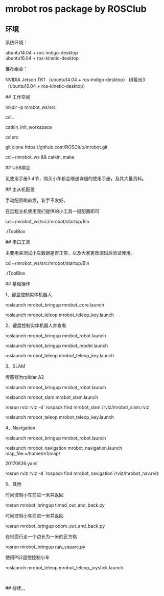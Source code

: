 # mrobot ros package by ROSClub
## 环境
系统环境：
<p>
    ubuntu14.04 + ros-indigo-desktop<br/>
    ubuntu16.04 + ros-kinetic-desktop
</p>
<p>
    推荐组合：
</p>
<p>
    NVIDIA Jetson TK1 （ubuntu14.04 + ros-indigo-desktop）
    树莓派3 （ubuntu16.04 + ros-kinetic-desktop）
</p>
<p>
    ## 工作空间
</p>
<p>
    mkdir -p mrobot_ws/src
</p>
<p>
    cd ..
</p>
<p>
    catkin_init_workspace
</p>
<p>
    cd src
</p>
<p>
    git clone https://github.com/ROSClub/mrobot.git
</p>
<p>
    cd ~/mrobot_ws &amp;&amp; catkin_make
</p>
<p>
    ## USB绑定
</p>
<p>
    见使用手册3.4节，购买小车都会赠送详细的使用手册，及其大量资料。
</p>
<p>
    ## 主从机配置
</p>
<p>
    ⼿动配置略麻烦，新⼿不友好。
</p>
<p>
    在远程主机使⽤我们提供的⼩⼯具⼀键配置即可
</p>
<p>
    cd ~/mrobot_ws/src/mrobot/startup/Bin
</p>
<p>
    ./ToolBox
</p>
<p>
    ## 串口工具
</p>
<p>
    主要⽤来测试⼩⻋数据是否正常，以及⼤家更改源码后验证使⽤。
</p>
<p>
    cd ~/mrobot_ws/src/mrobot/startup/Bin
</p>
<p>
    ./ToolBox
</p>
<p>
    ## 基础操作
</p>
<p>
    1、键盘控制实体机器人
</p>
<p>
    roslaunch mrobot_bringup mrobot_core.launch
</p>
<p>
    roslaunch mrobot_teleop mrobot_teleop_key.launch
</p>
<p>
    2、键盘控制实体机器人并查看
</p>
<p>
    roslaunch mrobot_bringup mrobot_robot.launch
</p>
<p>
    roslaunch mrobot_bringup mrobot_model.launch
</p>
<p>
    roslaunch mrobot_teleop mrobot_teleop_key.launch
</p>
<p>
    3、SLAM
</p>
<p>
    传感器为rplidar A2
</p>
<p>
    roslaunch mrobot_bringup mrobot_robot.launch
</p>
<p>
    roslaunch mrobot_slam mrobot_slam.launch
</p>
<p>
    rosrun rviz rviz -d `rospack find mrobot_slam`/rviz/mrobot_slam.rviz
</p>
<p>
    roslaunch mrobot_teleop mrobot_teleop_key.launch
</p>
<p>
    4、Navigation
</p>
<p>
    roslaunch mrobot_bringup mrobot_robot.launch
</p>
<p>
    roslaunch mrobot_navigation mrobot_navigation.launch map_file:=/home/m1/map/
</p>
<p>
    20170826.yaml
</p>
<p>
    rosrun rviz rviz -d `rospack find mrobot_navigation`/rviz/mrobot_nav.rviz
</p>
<p>
    5、其他
</p>
<p>
    时间控制⼩⻋前进⼀⽶并返回
</p>
<p>
    rosrun mrobot_bringup timed_out_and_back.py
</p>
<p>
    时间控制⼩⻋前进⼀⽶并返回
</p>
<p>
    rosrun mrobot_bringup odom_out_and_back.py
</p>
<p>
    在地⾯⾏⾛⼀个边⻓为⼀⽶的正⽅格
</p>
<p>
    rosrun mrobot_bringup nav_square.py
</p>
<p>
    使⽤PS2遥控控制⼩⻋
</p>
<p>
    roslaunch mrobot_teleop mrobot_teleop_joystick.launch
</p>
<p>
    <br/>
</p>
<p>
    ## 待续。。
</p>
<p>
    <br/>
</p>
